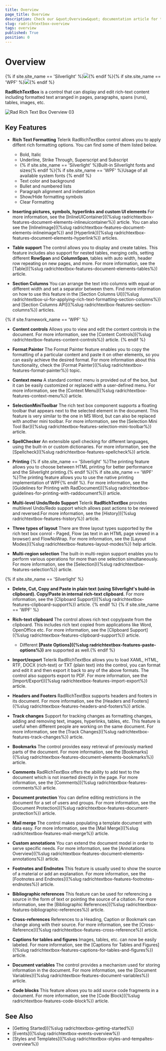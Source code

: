```yaml
---
title: Overview
page_title: Overview
description: Check our &quot;Overview&quot; documentation article for the RadRichTextBox {{ site.framework_name }} control.
slug: radrichtextbox-overview
tags: overview
published: True
position: 0
---
```


# Overview

{% if site.site_name == 'Silverlight' %}![](images/RadRichTextBox_overview_sl_01.png){% endif %}{% if site.site_name == 'WPF' %}![](images/RadRichTextBox_overview_wpf_01.png){% endif %}

__RadRichTextBox__ is a control that can display and edit rich-text content including formatted text arranged in pages, paragraphs, spans (runs), tables, images, etc.

![Rad Rich Text Box Overview 03](images/RadRichTextBox_Overview_03.png)

## Key Features

* __Rich Text Formatting__
	Telerik RadRichTextBox control allows you to apply diffent rich formatting options. You can find some of them listed below.	
	* Bold, Italic
	* Underline, Strike Through, Superscript and Subscript
	* {% if site.site_name == 'Silverlight' %}Built-in Silverlight fonts and sizes{% endif %}{% if site.site_name == 'WPF' %}Usage of all available system fonts {% endif %}
	* Text color and background
	* Bullet and numbered lists
	* Paragraph alignment and indentation
	* Show/Hide formatting symbols
	* Clear Formatting 

* __Inserting pictures, symbols, hyperlinks and custom UI elements__
	For more information, see the [InlineUIContainer]({%slug radrichtextbox-features-document-elements-inlineuicontainer%}) article. You can also see the [InlineImage]({%slug radrichtextbox-features-document-elements-inlineimage%}) and [Hyperlink]({%slug radrichtextbox-features-document-elements-hyperlink%}) articles.

* __Table support__
	The control allows you to display and create tables. This feature includes also support for nested tables, merging cells, setting different __RowSpan__ and __ColumnSpan__, tables with auto width, header row repeating on new pages, and more. For more information, see the [Table]({%slug radrichtextbox-features-document-elements-tables%}) article.

* __Section Columns__
	You can arrange the text into columns with equal or different width and set a separator between them. Find more information on how to use this feature in the [Section Columns UI]({%slug radrichtextbox-ui-for-applying-rich-text-formatting-section-columns%}) and [Section Columns API]({%slug radrichtextbox-features-section-columns%}) articles.
	
{% if site.framework_name == 'WPF' %}
* __Content controls__
    Allows you to view and edit the content controls in the document. For more information, see the [Content Controls]({%slug radrichtextbox-features-content-controls%}) article.
{% endif %}

* __Format Painter__
	The Format Painter feature enables you to copy the formatting of a particular content and paste it on other elements, so you can easily achieve the desired format. For more information about this functionality, check the [Format Painter]({%slug radrichtextbox-features-format-painter%}) topic.

* __Context menu__
	A standard context menu is provided out of the box, but it can be easily customized or replaced with a user-defined menu. For more information, see the [Context Menu]({%slug radrichtextbox-features-context-menu%}) article.

* __SelectionMiniToolbar__
	The rich text box component supports a floating toolbar that appears next to the selected element in the document. This feature is very similar to the one in MS Word, but can also be replaced with another mini toolbar. For more information, see the [Selection Mini Tool Bar]({%slug radrichtextbox-features-selection-mini-toolbar%}) article.

* __SpellChecker__
	An extensible spell checking for different languages, using the built-in or custom dictionaries. For more information, see the [Spellcheck]({%slug radrichtextbox-features-spellcheck%}) article.

* __Printing__
	{% if site.site_name == 'Silverlight' %}The printing feature allows you to choose between HTML printing for better performance and the Silverlight printing.{% endif %}{% if site.site_name == 'WPF' %}The printing feature allows you to use the native printing implementation of WPF{% endif %}. For more information, see the [Guidelines for Printing with RadDocument]({%slug radrichtextbox-guidelines-for-printing-with-raddocument%}) article.

* __Multi-level Undo/Redo Support__
	Telerik __RadRichTextBox__ provides multilevel Undo/Redo support which allows past actions to be reviewed and reversed.For more information, see the [History]({%slug radrichtextbox-features-history%}) article.

* __Three types of layout__
	There are three layout types supported by the rich text box conrol - Paged, Flow (as text in an HTML page viewed in a browser) and FlowNoWrap. For more information, see the [Layout Modes]({%slug radrichtextbox-features-layout-modes%}) help article.

* __Multi-region selection__
	The built-in multi-region support enables you to perform various operations for more than one selection simultaneously. For more information, see the [Selection]({%slug radrichtextbox-features-selection%}) article.

{% if site.site_name == 'Silverlight' %}
* __Delete, Cut, Copy and Paste in plain text (using Silverlight's build-in clipboard). Copy/Paste in internal rich-text clipboard.__ For more information, see the [Clipboard Support]({%slug radrichtextbox-features-clipboard-support%}) article.
{% endif %}
{% if site.site_name == 'WPF' %}
* __Rich-text clipboard__
    The control allows rich text copy/paste from the clipboard. This includes rich text copied from applications like Word, OpenOffice etc. For more information, see the [Clipboard Support]({%slug radrichtextbox-features-clipboard-support%}) article. 
    * Different **[Paste Options]({%slug radrichtextbox-features-paste-options%})** are supported as well.{% endif %}

* __Import/export__
	Telerik RadRichTextBox allows you to load XAML, HTML, RTF, DOCX (rich-text) or TXT (plain text) into the control, you can format and edit it and then export it back to any of the above formats. The control also supports export to PDF. For more information, see the [Import/Export]({%slug radrichtextbox-features-import-export%}) article.

* __Headers and Footers__ 
	RadRichTextBox supports headers and footers in its document. For more information, see the [Headers and Footers]({%slug radrichtextbox-features-headers-and-footers%}) article.

* __Track changes__
	Support for tracking changes as formatting changes, adding and removing text, images, hyperlinks, tables, etc. This feature is useful when different people are working on the same document. For more information, see the [Track Changes]({%slug radrichtextbox-features-track-changes%}) article.

* __Bookmarks__
	The control provides easy retrieval of previously marked parts of the document. For more information, see the [Bookmarks]({%slug radrichtextbox-features-document-elements-bookmarks%}) article.

* __Comments__ 
	RadRichTextBox offers the ability to add text to the document which is not inserted directly in the page. For more information, see the [Comments]({%slug radrichtextbox-features-comments%}) article.

* __Document protection__
	You can define editing restrictions in the document for a set of users and groups. For more information, see the [Document Protection]({%slug radrichtextbox-features-document-protection%}) article.

* __Mail merge__ 
	The control makes populating a template document with data easy. For more information, see the [Mail Merge]({%slug radrichtextbox-features-mail-merge%}) article.

* __Custom annotations__
	You can extend the document model in order to serve specific needs. For more information, see the [Annotations Overview]({%slug radrichtextbox-features-document-elements-annotations%}) article.

* __Footnotes and Endnotes__
	This feature is usually used to show the source of a material or add an explanation. For more information, see the [Footnotes and Endnotes]({%slug radrichtextbox-features-footnotes-endnotes%}) article.

* __Bibliographic references__
	This feature can be used for referencing a source in the form of text or pointing the source of a citation. For more information, see the [Bibliographic References]({%slug radrichtextbox-features-bibliographic-references%}) article.

* __Cross-references__
	References to a Heading, Caption or Bookmark can change along with their source. For more information, see the [Cross-Reference]({%slug radrichtextbox-features-cross-reference%}) article.

* __Captions for tables and figures__
	Images, tables, etc. can now be easily labeled. For more information, see the [Captions for Tables and Figures]({%slug radrichtextbox-features-captions-for-tables-and-figures%}) article.

* __Document variables__
	The control provides a mechanism used for storing information in the document. For more information, see the [Document Variables]({%slug radrichtextbox-features-document-variables%}) article.

* __Code blocks__
	This feature allows you to add source code fragments in a document. For more information, see the [Code Block]({%slug radrichtextbox-features-code-block%}) article.


## See Also
 * [Getting Started]({%slug radrichtextbox-getting-started%})
 * [Events]({%slug radrichtextbox-events-overview%})
 * [Styles and Templates]({%slug radrichtextbox-styles-and-tempaltes-overview%})

